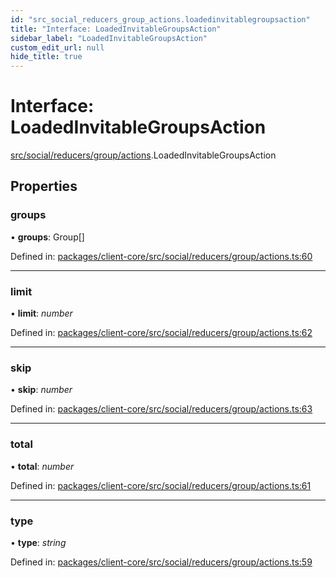 ```yaml
---
id: "src_social_reducers_group_actions.loadedinvitablegroupsaction"
title: "Interface: LoadedInvitableGroupsAction"
sidebar_label: "LoadedInvitableGroupsAction"
custom_edit_url: null
hide_title: true
---
```


# Interface: LoadedInvitableGroupsAction

[src/social/reducers/group/actions](../modules/src_social_reducers_group_actions.md).LoadedInvitableGroupsAction

## Properties

### groups

• **groups**: Group[]

Defined in: [packages/client-core/src/social/reducers/group/actions.ts:60](https://github.com/xr3ngine/xr3ngine/blob/77d12cea0/packages/client-core/src/social/reducers/group/actions.ts#L60)

___

### limit

• **limit**: *number*

Defined in: [packages/client-core/src/social/reducers/group/actions.ts:62](https://github.com/xr3ngine/xr3ngine/blob/77d12cea0/packages/client-core/src/social/reducers/group/actions.ts#L62)

___

### skip

• **skip**: *number*

Defined in: [packages/client-core/src/social/reducers/group/actions.ts:63](https://github.com/xr3ngine/xr3ngine/blob/77d12cea0/packages/client-core/src/social/reducers/group/actions.ts#L63)

___

### total

• **total**: *number*

Defined in: [packages/client-core/src/social/reducers/group/actions.ts:61](https://github.com/xr3ngine/xr3ngine/blob/77d12cea0/packages/client-core/src/social/reducers/group/actions.ts#L61)

___

### type

• **type**: *string*

Defined in: [packages/client-core/src/social/reducers/group/actions.ts:59](https://github.com/xr3ngine/xr3ngine/blob/77d12cea0/packages/client-core/src/social/reducers/group/actions.ts#L59)
